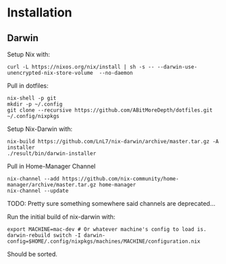 # Installation

## Darwin
Setup Nix with:
```
curl -L https://nixos.org/nix/install | sh -s -- --darwin-use-unencrypted-nix-store-volume  --no-daemon
```

Pull in dotfiles:
```
nix-shell -p git
mkdir -p ~/.config
git clone --recursive https://github.com/ABitMoreDepth/dotfiles.git ~/.config/nixpkgs
```

Setup Nix-Darwin with:
```
nix-build https://github.com/LnL7/nix-darwin/archive/master.tar.gz -A installer
./result/bin/darwin-installer
```

Pull in Home-Manager Channel
```
nix-channel --add https://github.com/nix-community/home-manager/archive/master.tar.gz home-manager
nix-channel --update
```
TODO: Pretty sure something somewhere said channels are deprecated...

Run the initial build of nix-darwin with:
```
export MACHINE=mac-dev # Or whatever machine's config to load is.
darwin-rebuild switch -I darwin-config=$HOME/.config/nixpkgs/machines/MACHINE/configuration.nix
```

Should be sorted.

